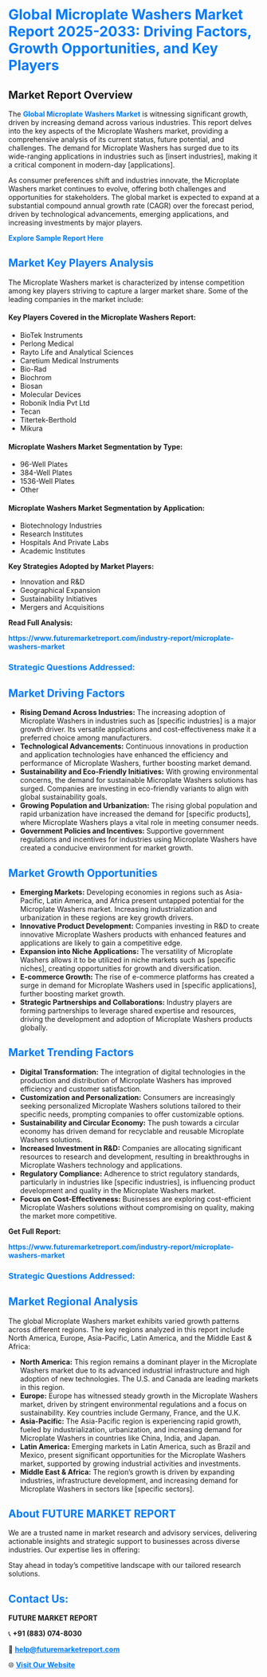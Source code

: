 <h1 style="color: #007BFF;">Global Microplate Washers Market Report 2025-2033: Driving Factors, Growth Opportunities, and Key Players</h1>

<section id="overview">
<h2>Market Report Overview</h2>
<p>The <a href="https://www.futuremarketreport.com/industry-report/microplate-washers-market" style="color: #007BFF; text-decoration: none;"><strong>Global Microplate Washers Market</strong></a> is witnessing significant growth, driven by increasing demand across various industries. This report delves into the key aspects of the Microplate Washers market, providing a comprehensive analysis of its current status, future potential, and challenges. The demand for Microplate Washers has surged due to its wide-ranging applications in industries such as [insert industries], making it a critical component in modern-day [applications].</p>
<p>As consumer preferences shift and industries innovate, the Microplate Washers market continues to evolve, offering both challenges and opportunities for stakeholders. The global market is expected to expand at a substantial compound annual growth rate (CAGR) over the forecast period, driven by technological advancements, emerging applications, and increasing investments by major players.</p>
</section>

<section id="overview">
<p><a href="https://www.futuremarketreport.com/request-sample/reportId=90960" style="color: #007BFF; text-decoration: none;"><strong>Explore Sample Report Here</strong></a></p>
</section>

<section id="key-players">
<h2 style="color: #007BFF;">Market Key Players Analysis</h2>
<p>The Microplate Washers market is characterized by intense competition among key players striving to capture a larger market share. Some of the leading companies in the market include:</p>
<h4>Key Players Covered in the Microplate Washers Report:</h4>
<ul><li>BioTek Instruments</li><li>Perlong Medical</li><li>Rayto Life and Analytical Sciences</li><li>Caretium Medical Instruments</li><li>Bio-Rad</li><li>Biochrom</li><li>Biosan</li><li>Molecular Devices</li><li>Robonik India Pvt Ltd</li><li>Tecan</li><li>Titertek-Berthold</li><li>Mikura</li></ul>
<h4>Microplate Washers Market Segmentation by Type:</h4>
<ul><li>96-Well Plates</li><li>384-Well Plates</li><li>1536-Well Plates</li><li>Other</li></ul>

<h4>Microplate Washers Market Segmentation by Application:</h4>
<ul><li>Biotechnology Industries</li><li>Research Institutes</li><li>Hospitals And Private Labs</li><li>Academic Institutes</li></ul>
<p><strong>Key Strategies Adopted by Market Players:</strong></p>
<ul>
<li>Innovation and R&D</li>
<li>Geographical Expansion</li>
<li>Sustainability Initiatives</li>
<li>Mergers and Acquisitions</li>
</ul>
</section>

<section>
<p><strong>Read Full Analysis: </strong></p><a href="https://www.futuremarketreport.com/industry-report/microplate-washers-market" style="color: #007BFF; text-decoration: none;"><strong>https://www.futuremarketreport.com/industry-report/microplate-washers-market</strong></a>
<h3 style="color: #007BFF;">Strategic Questions Addressed:</h3>
</section>

<section id="driving-factors">
<h2 style="color: #007BFF;">Market Driving Factors</h2>
<ul>
<li><strong>Rising Demand Across Industries:</strong> The increasing adoption of Microplate Washers in industries such as [specific industries] is a major growth driver. Its versatile applications and cost-effectiveness make it a preferred choice among manufacturers.</li>
<li><strong>Technological Advancements:</strong> Continuous innovations in production and application technologies have enhanced the efficiency and performance of Microplate Washers, further boosting market demand.</li>
<li><strong>Sustainability and Eco-Friendly Initiatives:</strong> With growing environmental concerns, the demand for sustainable Microplate Washers solutions has surged. Companies are investing in eco-friendly variants to align with global sustainability goals.</li>
<li><strong>Growing Population and Urbanization:</strong> The rising global population and rapid urbanization have increased the demand for [specific products], where Microplate Washers plays a vital role in meeting consumer needs.</li>
<li><strong>Government Policies and Incentives:</strong> Supportive government regulations and incentives for industries using Microplate Washers have created a conducive environment for market growth.</li>
</ul>
</section>

<section id="growth-opportunities">
<h2 style="color: #007BFF;">Market Growth Opportunities</h2>
<ul>
<li><strong>Emerging Markets:</strong> Developing economies in regions such as Asia-Pacific, Latin America, and Africa present untapped potential for the Microplate Washers market. Increasing industrialization and urbanization in these regions are key growth drivers.</li>
<li><strong>Innovative Product Development:</strong> Companies investing in R&D to create innovative Microplate Washers products with enhanced features and applications are likely to gain a competitive edge.</li>
<li><strong>Expansion into Niche Applications:</strong> The versatility of Microplate Washers allows it to be utilized in niche markets such as [specific niches], creating opportunities for growth and diversification.</li>
<li><strong>E-commerce Growth:</strong> The rise of e-commerce platforms has created a surge in demand for Microplate Washers used in [specific applications], further boosting market growth.</li>
<li><strong>Strategic Partnerships and Collaborations:</strong> Industry players are forming partnerships to leverage shared expertise and resources, driving the development and adoption of Microplate Washers products globally.</li>
</ul>
</section>

<section id="trending-factors">
<h2 style="color: #007BFF;">Market Trending Factors</h2>
<ul>
<li><strong>Digital Transformation:</strong> The integration of digital technologies in the production and distribution of Microplate Washers has improved efficiency and customer satisfaction.</li>
<li><strong>Customization and Personalization:</strong> Consumers are increasingly seeking personalized Microplate Washers solutions tailored to their specific needs, prompting companies to offer customizable options.</li>
<li><strong>Sustainability and Circular Economy:</strong> The push towards a circular economy has driven demand for recyclable and reusable Microplate Washers solutions.</li>
<li><strong>Increased Investment in R&D:</strong> Companies are allocating significant resources to research and development, resulting in breakthroughs in Microplate Washers technology and applications.</li>
<li><strong>Regulatory Compliance:</strong> Adherence to strict regulatory standards, particularly in industries like [specific industries], is influencing product development and quality in the Microplate Washers market.</li>
<li><strong>Focus on Cost-Effectiveness:</strong> Businesses are exploring cost-efficient Microplate Washers solutions without compromising on quality, making the market more competitive.</li>
</ul>
</section>

<section>
<p><strong>Get Full Report: </strong></p><a href="https://www.futuremarketreport.com/industry-report/microplate-washers-market" style="color: #007BFF; text-decoration: none;"><strong>https://www.futuremarketreport.com/industry-report/microplate-washers-market</strong></a>
<h3 style="color: #007BFF;">Strategic Questions Addressed:</h3>
</section>


<section id="regional-analysis">
<h2 style="color: #007BFF;">Market Regional Analysis</h2>
<p>The global Microplate Washers market exhibits varied growth patterns across different regions. The key regions analyzed in this report include North America, Europe, Asia-Pacific, Latin America, and the Middle East & Africa:</p>
<ul>
<li><strong>North America:</strong> This region remains a dominant player in the Microplate Washers market due to its advanced industrial infrastructure and high adoption of new technologies. The U.S. and Canada are leading markets in this region.</li>
<li><strong>Europe:</strong> Europe has witnessed steady growth in the Microplate Washers market, driven by stringent environmental regulations and a focus on sustainability. Key countries include Germany, France, and the U.K.</li>
<li><strong>Asia-Pacific:</strong> The Asia-Pacific region is experiencing rapid growth, fueled by industrialization, urbanization, and increasing demand for Microplate Washers in countries like China, India, and Japan.</li>
<li><strong>Latin America:</strong> Emerging markets in Latin America, such as Brazil and Mexico, present significant opportunities for the Microplate Washers market, supported by growing industrial activities and investments.</li>
<li><strong>Middle East & Africa:</strong> The region’s growth is driven by expanding industries, infrastructure development, and increasing demand for Microplate Washers in sectors like [specific sectors].</li>
</ul>
</section>

<footer>
<h2 style="color: #007BFF;">About FUTURE MARKET REPORT</h2>
<p>We are a trusted name in market research and advisory services, delivering actionable insights and strategic support to businesses across diverse industries. Our expertise lies in offering:</p>

<p>Stay ahead in today’s competitive landscape with our tailored research solutions.</p>

<h2 style="color: #007BFF;">Contact Us:</h2>
<p><strong>FUTURE MARKET REPORT</strong></p>
<p>📞 <strong>+91 (883) 074-8030</strong></p>
<p>📧 <strong><a href="mailto:help@futuremarketreport.com" style="color: #007BFF;">help@futuremarketreport.com</a></strong></p>
<p>🌐 <strong><a href="https://www.futuremarketreport.com/" style="color: #007BFF;">Visit Our Website</a></strong></p>
</footer>